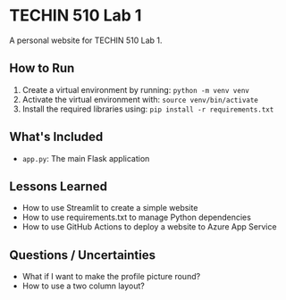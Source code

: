 # TECHIN 510 Lab 1

A personal website for TECHIN 510 Lab 1.

## How to Run

1. Create a virtual environment by running: `python -m venv venv`
2. Activate the virtual environment with: `source venv/bin/activate`
3. Install the required libraries using: `pip install -r requirements.txt`


## What's Included

- `app.py`: The main Flask application

## Lessons Learned

- How to use Streamlit to create a simple website
- How to use requirements.txt to manage Python dependencies
- How to use GitHub Actions to deploy a website to Azure App Service

## Questions / Uncertainties

- What if I want to make the profile picture round?
- How to use a two column layout?
